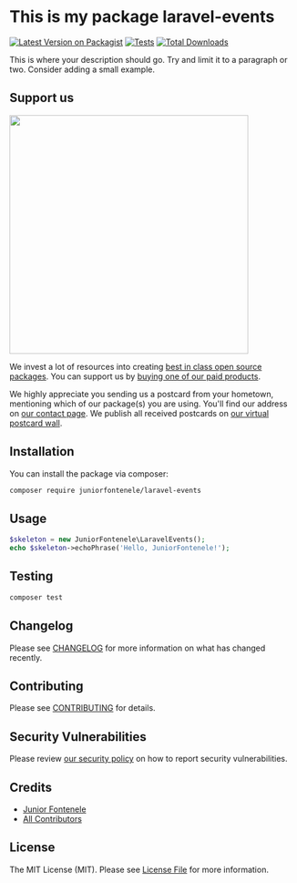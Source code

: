 # This is my package laravel-events

[![Latest Version on Packagist](https://img.shields.io/packagist/v/juniorfontenele/laravel-events.svg?style=flat-square)](https://packagist.org/packages/juniorfontenele/laravel-events)
[![Tests](https://img.shields.io/github/actions/workflow/status/juniorfontenele/laravel-events/tests.yml?branch=main&label=tests&style=flat-square)](https://github.com/juniorfontenele/laravel-events/actions/workflows/tests.yml)
[![Total Downloads](https://img.shields.io/packagist/dt/juniorfontenele/laravel-events.svg?style=flat-square)](https://packagist.org/packages/juniorfontenele/laravel-events)

This is where your description should go. Try and limit it to a paragraph or two. Consider adding a small example.

## Support us

[<img src="https://github-ads.s3.eu-central-1.amazonaws.com/laravel-events.jpg?t=1" width="419px" />](https://spatie.be/github-ad-click/laravel-events)

We invest a lot of resources into creating [best in class open source packages](https://spatie.be/open-source). You can support us by [buying one of our paid products](https://spatie.be/open-source/support-us).

We highly appreciate you sending us a postcard from your hometown, mentioning which of our package(s) you are using. You'll find our address on [our contact page](https://spatie.be/about-us). We publish all received postcards on [our virtual postcard wall](https://spatie.be/open-source/postcards).

## Installation

You can install the package via composer:

```bash
composer require juniorfontenele/laravel-events
```

## Usage

```php
$skeleton = new JuniorFontenele\LaravelEvents();
echo $skeleton->echoPhrase('Hello, JuniorFontenele!');
```

## Testing

```bash
composer test
```

## Changelog

Please see [CHANGELOG](CHANGELOG.md) for more information on what has changed recently.

## Contributing

Please see [CONTRIBUTING](https://github.com/spatie/.github/blob/main/CONTRIBUTING.md) for details.

## Security Vulnerabilities

Please review [our security policy](../../security/policy) on how to report security vulnerabilities.

## Credits

- [Junior Fontenele](https://github.com/juniorfontenele)
- [All Contributors](../../contributors)

## License

The MIT License (MIT). Please see [License File](LICENSE.md) for more information.

